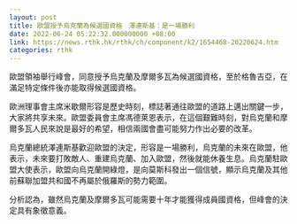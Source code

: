 ```yaml
---
layout: post
title: 歐盟授予烏克蘭為候選國資格　澤連斯基：是一場勝利
date: 2022-06-24 05:22:32.000000000 +08:00
link: https://news.rthk.hk/rthk/ch/component/k2/1654468-20220624.htm
categories: rthk
---
```


歐盟領袖舉行峰會，同意授予烏克蘭及摩爾多瓦為候選國資格，至於格魯吉亞，在滿足特定條件後亦能取得候選國資格。

歐洲理事會主席米歇爾形容是歷史時刻，標誌著通往歐盟的道路上邁出關鍵一步，大家將共享未來。歐盟委員會主席馮德萊恩表示，在這個艱難時刻，對烏克蘭和摩爾多瓦人民來說是最好的希望，相信兩國會盡可能努力作出必要的改革。

烏克蘭總統澤連斯基歡迎歐盟的決定，形容是一場勝利，烏克蘭的未來在歐盟，他表示，未來要打敗敵人、重建烏克蘭、加入歐盟，然後就能休養生息。烏克蘭駐歐盟大使表示，歐盟向烏克蘭開綠燈，是向莫斯科發出一個信號，顯示烏克蘭及其他前蘇聯加盟共和國不再屬於俄羅斯的勢力範圍。

分析認為，雖然烏克蘭及摩爾多瓦可能需要十年才能獲得成員國資格，但峰會的決定具有象徵意義。
